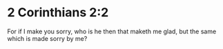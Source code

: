 # 2 Corinthians 2:2

For if I make you sorry, who is he then that maketh me glad, but the same which is made sorry by me?